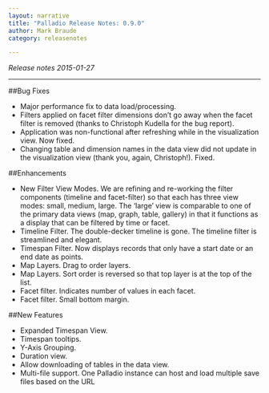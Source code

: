 ```yaml
---
layout: narrative
title: "Palladio Release Notes: 0.9.0"
author: Mark Braude
category: releasenotes

---
```

<!-- date: 2015-01-27 11:34:22
categories: release-notes
published: true
tags: front
excerpt: "New features and bug fixes in release 0.9.0" -->

*Release notes 2015-01-27*

----

##Bug Fixes

* Major performance fix to data load/processing.
* Filters applied on facet filter dimensions don’t go away when the facet filter is removed (thanks to Christoph Kudella for the bug report).
* Application was non-functional after refreshing while in the visualization view. Now fixed.
* Changing table and dimension names in the data view did not update in the visualization view (thank you, again, Christoph!). Fixed. 


##Enhancements

* New Filter View Modes. We are refining and re-working the filter components (timeline and facet-filter) so that each has three view modes: small, medium, large. The ‘large’ view is comparable to one of the primary data views (map, graph, table, gallery) in that it functions as a display that can be filtered by time or facet.
* Timeline Filter. The double-decker timeline is gone. The timeline filter is streamlined and elegant.
* Timespan Filter. Now displays records that only have a start date or an end date as points.
* Map Layers. Drag to order layers.
* Map Layers. Sort order is reversed so that top layer is at the top of the list.
* Facet filter. Indicates number of values in each facet.
* Facet filter. Small bottom margin.


##New Features

* Expanded Timespan View.
* Timespan tooltips.
* Y-Axis Grouping.
* Duration view.
* Allow downloading of tables in the data view.
* Multi-file support. One Palladio instance can host and load multiple save files based on the URL
